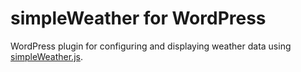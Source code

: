 # simpleWeather for WordPress
WordPress plugin for configuring and displaying weather data using [simpleWeather.js](http://simpleweatherjs.com).
